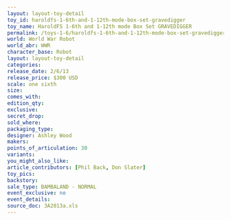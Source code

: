 ```yaml
---
layout: layout-toy-detail 
toy_id: haroldfs-1-6th-and-1-12th-mode-box-set-gravedigger
toy_name: HaroldFS 1-6th and 1-12th mode Box Set GRAVEDIGGER
permalink: /toys-1-6/haroldfs-1-6th-and-1-12th-mode-box-set-gravedigger.html
world: World War Robot
world_abr: WWR
character_base: Robot
layout: layout-toy-detail
categories: 
release_date: 2/6/13
release_price: $300 USD
scale: one sixth
size: 
comes_with: 
edition_qty: 
exclusive: 
secret_drop: 
sold_where: 
packaging_type: 
designer: Ashley Wood
makers: 
points_of_articulation: 30
variants: 
you_might_also_like: 
article_contributors: [Phil Back, Don Slater]
toy_pics: 
backstory: 
sale_type: BAMBALAND - NORMAL
event_exclusive: no
event_details: 
source_doc: 3A2013a.xls
---
```

